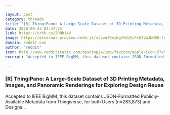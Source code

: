 ```yaml
---

layout: post
category: threads
title: "[R] ThingiPano: A Large-Scale Dataset of 3D Printing Metadata, Images, and Panoramic Renderings for Exploring Design Reuse"
date: 2020-09-23 04:47:25
link: https://vrhk.co/2RNhi4V
image: https://external-preview.redd.it/xlzvu70mjNgYVGUIuPcOJVwJNN80-lnJTyVBFabIGMY.jpg?width=751&height=364&auto=webp&crop=751:364,smart&s=24711e4439900c5f93254cc195eb29e37fde4c18
domain: reddit.com
author: "reddit"
icon: http://www.redditstatic.com/desktop2x/img/favicon/apple-icon-57x57.png
excerpt: "Accepted to IEEE BigMM, this dataset contains JSON-Formatted Publicly-Available Metadata from Thingiverse, for both Users (n=283,873) and Designs..."

---
```


### [R] ThingiPano: A Large-Scale Dataset of 3D Printing Metadata, Images, and Panoramic Renderings for Exploring Design Reuse

Accepted to IEEE BigMM, this dataset contains JSON-Formatted Publicly-Available Metadata from Thingiverse, for both Users (n=283,873) and Designs...